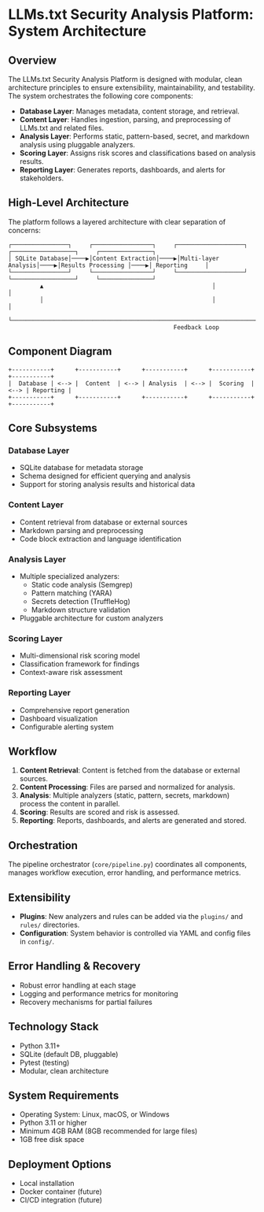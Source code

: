 # LLMs.txt Security Analysis Platform: System Architecture

## Overview

The LLMs.txt Security Analysis Platform is designed with modular, clean architecture principles to ensure extensibility, maintainability, and testability. The system orchestrates the following core components:

- **Database Layer**: Manages metadata, content storage, and retrieval.
- **Content Layer**: Handles ingestion, parsing, and preprocessing of LLMs.txt and related files.
- **Analysis Layer**: Performs static, pattern-based, secret, and markdown analysis using pluggable analyzers.
- **Scoring Layer**: Assigns risk scores and classifications based on analysis results.
- **Reporting Layer**: Generates reports, dashboards, and alerts for stakeholders.

## High-Level Architecture

The platform follows a layered architecture with clear separation of concerns:

```
┌────────────────┐     ┌─────────────────┐     ┌───────────────────┐     ┌──────────────────┐     ┌───────────────┐
│ SQLite Database│────▶│Content Extraction│────▶│Multi-layer Analysis│────▶│Results Processing │────▶│ Reporting     │
└────────────────┘     └─────────────────┘     └───────────────────┘     └──────────────────┘     └───────────────┘
         ▲                                                │                          │
         │                                                │                          │
         └────────────────────────────────────────────────────────────────────────────────────────────────┘
                                               Feedback Loop
```

## Component Diagram

```
+-----------+      +-----------+      +-----------+      +-----------+      +-----------+
|  Database | <--> |  Content  | <--> | Analysis  | <--> |  Scoring  | <--> | Reporting |
+-----------+      +-----------+      +-----------+      +-----------+      +-----------+
```

## Core Subsystems

### Database Layer
- SQLite database for metadata storage
- Schema designed for efficient querying and analysis
- Support for storing analysis results and historical data

### Content Layer
- Content retrieval from database or external sources
- Markdown parsing and preprocessing
- Code block extraction and language identification

### Analysis Layer
- Multiple specialized analyzers:
  - Static code analysis (Semgrep)
  - Pattern matching (YARA)
  - Secrets detection (TruffleHog)
  - Markdown structure validation
- Pluggable architecture for custom analyzers

### Scoring Layer
- Multi-dimensional risk scoring model
- Classification framework for findings
- Context-aware risk assessment

### Reporting Layer
- Comprehensive report generation
- Dashboard visualization
- Configurable alerting system

## Workflow

1. **Content Retrieval**: Content is fetched from the database or external sources.
2. **Content Processing**: Files are parsed and normalized for analysis.
3. **Analysis**: Multiple analyzers (static, pattern, secrets, markdown) process the content in parallel.
4. **Scoring**: Results are scored and risk is assessed.
5. **Reporting**: Reports, dashboards, and alerts are generated and stored.

## Orchestration

The pipeline orchestrator (`core/pipeline.py`) coordinates all components, manages workflow execution, error handling, and performance metrics.

## Extensibility

- **Plugins**: New analyzers and rules can be added via the `plugins/` and `rules/` directories.
- **Configuration**: System behavior is controlled via YAML and config files in `config/`.

## Error Handling & Recovery

- Robust error handling at each stage
- Logging and performance metrics for monitoring
- Recovery mechanisms for partial failures

## Technology Stack

- Python 3.11+
- SQLite (default DB, pluggable)
- Pytest (testing)
- Modular, clean architecture

## System Requirements

- Operating System: Linux, macOS, or Windows
- Python 3.11 or higher
- Minimum 4GB RAM (8GB recommended for large files)
- 1GB free disk space

## Deployment Options

- Local installation
- Docker container (future)
- CI/CD integration (future)
